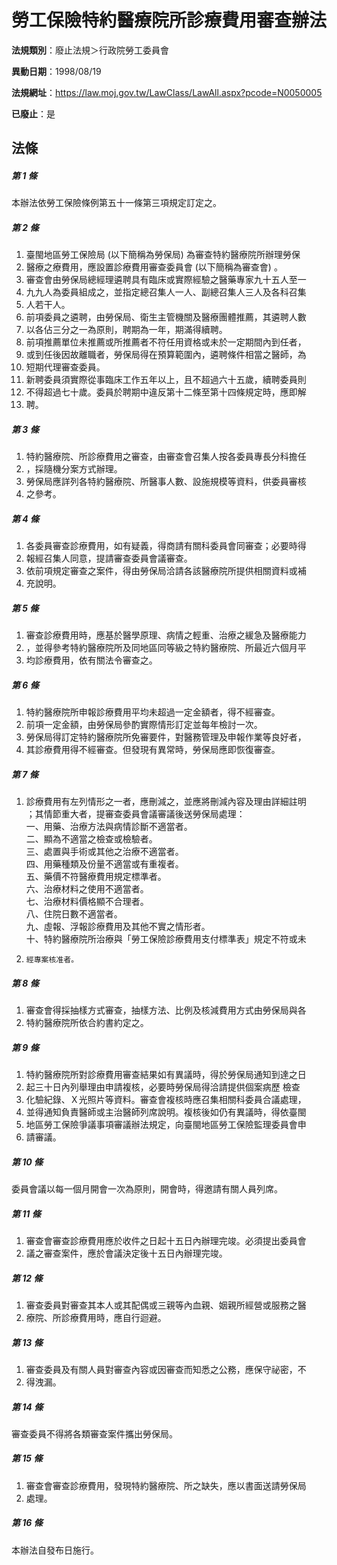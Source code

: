 # 勞工保險特約醫療院所診療費用審查辦法

**法規類別**：廢止法規＞行政院勞工委員會

**異動日期**：1998/08/19  

**法規網址**：https://law.moj.gov.tw/LawClass/LawAll.aspx?pcode=N0050005

**已廢止**：是



## 法條
##### 第 1 條
本辦法依勞工保險條例第五十一條第三項規定訂定之。

##### 第 2 條
1. 臺閩地區勞工保險局 (以下簡稱為勞保局) 為審查特約醫療院所辦理勞保
1. 醫療之療費用，應設置診療費用審查委員會 (以下簡稱為審查會) 。
1. 審查會由勞保局總經理遴聘具有臨床或實際經驗之醫藥專家九十五人至一
1. 九九人為委員組成之，並指定總召集人一人、副總召集人三人及各科召集
1. 人若干人。
1. 前項委員之遴聘，由勞保局、衛生主管機關及醫療團體推薦，其遴聘人數
1. 以各佔三分之一為原則，聘期為一年，期滿得續聘。
1. 前項推薦單位未推薦或所推薦者不符任用資格或未於一定期間內到任者，
1. 或到任後因故離職者，勞保局得在預算範圍內，遴聘條件相當之醫師，為
1. 短期代理審查委員。
1. 新聘委員須實際從事臨床工作五年以上，且不超過六十五歲，續聘委員則
1. 不得超過七十歲。委員於聘期中違反第十二條至第十四條規定時，應即解
1. 聘。

##### 第 3 條
1. 特約醫療院、所診療費用之審查，由審查會召集人按各委員專長分科擔任
1. ，採隨機分案方式辦理。
1. 勞保局應詳列各特約醫療院、所醫事人數、設施規模等資料，供委員審核
1. 之參考。

##### 第 4 條
1. 各委員審查診療費用，如有疑義，得商請有關科委員會同審查；必要時得
1. 報經召集人同意，提請審查委員會議審查。
1. 依前項規定審查之案件，得由勞保局洽請各該醫療院所提供相關資料或補
1. 充說明。

##### 第 5 條
1. 審查診療費用時，應基於醫學原理、病情之輕重、治療之緩急及醫療能力
1. ，並得參考特約醫療院所及同地區同等級之特約醫療院、所最近六個月平
1. 均診療費用，依有關法令審查之。

##### 第 6 條
1. 特約醫療院所申報診療費用平均未超過一定金額者，得不經審查。
1. 前項一定金額，由勞保局參酌實際情形訂定並每年檢討一次。
1. 勞保局得訂定特約醫療院所免審要件，對醫務管理及申報作業等良好者，
1. 其診療費用得不經審查。但發現有異常時，勞保局應即恢復審查。

##### 第 7 條
1. 診療費用有左列情形之一者，應刪減之，並應將刪減內容及理由詳細註明  
；其情節重大者，提審查委員會議審議後送勞保局處理：  
一、用藥、治療方法與病情診斷不適當者。  
二、顯為不適當之檢查或檢驗者。  
三、處置與手術或其他之治療不適當者。  
四、用藥種類及份量不適當或有重複者。  
五、藥價不符醫療費用規定標準者。  
六、治療材料之使用不適當者。  
七、治療材料價格顯不合理者。  
八、住院日數不適當者。  
九、虛報、浮報診療費用及其他不實之情形者。  
十、特約醫療院所治療與「勞工保險診療費用支付標準表」規定不符或未
1.     經專案核准者。

##### 第 8 條
1. 審查會得採抽樣方式審查，抽樣方法、比例及核減費用方式由勞保局與各
1. 特約醫療院所依合約書約定之。

##### 第 9 條
1. 特約醫療院所對診療費用審查結果如有異議時，得於勞保局通知到達之日
1. 起三十日內列舉理由申請複核，必要時勞保局得洽請提供個案病歷  檢查
1. 化驗紀錄、Ｘ光照片等資料。審查會複核時應召集相關科委員合議處理，
1. 並得通知負責醫師或主治醫師列席說明。複核後如仍有異議時，得依臺閩
1. 地區勞工保險爭議事項審議辦法規定，向臺閩地區勞工保險監理委員會申
1. 請審議。

##### 第 10 條
委員會議以每一個月開會一次為原則，開會時，得邀請有關人員列席。

##### 第 11 條
1. 審查會審查診療費用應於收件之日起十五日內辦理完竣。必須提出委員會
1. 議之審查案件，應於會議決定後十五日內辦理完竣。

##### 第 12 條
1. 審查委員對審查其本人或其配偶或三親等內血親、姻親所經營或服務之醫
1. 療院、所診療費用時，應自行迴避。

##### 第 13 條
1. 審查委員及有關人員對審查內容或因審查而知悉之公務，應保守祕密，不
1. 得洩漏。

##### 第 14 條
審查委員不得將各類審查案件攜出勞保局。

##### 第 15 條
1. 審查會審查診療費用，發現特約醫療院、所之缺失，應以書面送請勞保局
1. 處理。

##### 第 16 條
本辦法自發布日施行。


